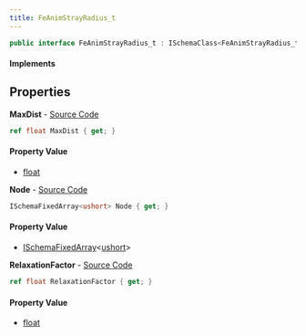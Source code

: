 ```yaml
---
title: FeAnimStrayRadius_t
---
```


```csharp
public interface FeAnimStrayRadius_t : ISchemaClass<FeAnimStrayRadius_t>, ISchemaField, ISchemaClass, INativeHandle
```

#### Implements

## Properties

**MaxDist** - [Source Code](https://github.com/swiftly-solution/swiftlys2/blob/master/managed/src/SwiftlyS2.Generated/Schemas/Interfaces/FeAnimStrayRadius_t.cs#L18)

```csharp
ref float MaxDist { get; }
```

#### Property Value

- [float](https://learn.microsoft.com/dotnet/api/system.single)

**Node** - [Source Code](https://github.com/swiftly-solution/swiftlys2/blob/master/managed/src/SwiftlyS2.Generated/Schemas/Interfaces/FeAnimStrayRadius_t.cs#L16)

```csharp
ISchemaFixedArray<ushort> Node { get; }
```

#### Property Value

- [ISchemaFixedArray](/docs/api/shared/schemas/ischemafixedarray-1)<[ushort](https://learn.microsoft.com/dotnet/api/system.uint16)>

**RelaxationFactor** - [Source Code](https://github.com/swiftly-solution/swiftlys2/blob/master/managed/src/SwiftlyS2.Generated/Schemas/Interfaces/FeAnimStrayRadius_t.cs#L20)

```csharp
ref float RelaxationFactor { get; }
```

#### Property Value

- [float](https://learn.microsoft.com/dotnet/api/system.single)

